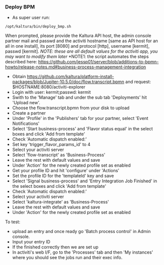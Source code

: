 ### Deploy BPM
* As super user run: 
```
/opt/kaltura/bin/deploy_bmp.sh
```
When prompted, please provide the Kaltura API host, the admin console partner mail and passwd and the activiti hostname [same as API host for an all in one install], its port [8080] and protocol [http], username [kermit], passwd [kermit].
*NOTE: these are all default values for the activiti app, you may want to modify them later*
*NOTE1: the script automates the steps described here: https://github.com/jessp01/server/blob/additions-to-bpmn-howto/release-notes.md#business-process-management-integration

* Obtain https://github.com/kaltura/platform-install-packages/blob/Jupiter-10.5.0/doc/flow.transcript.bpmn and request: $HOSTNAME:8080/activiti-explorer
* Login with user: kermit;passwd: kermit
* Swith to the 'Manage' tab and under the sub tab 'Deployments' hit 'Upload new'.
* Choose the flow.transcript.bpmn from your disk to upload
* Create a partner
* Under 'Profile' in the 'Publishers' tab for your partner, select 'Event Notifications'
* Select 'Start business-process' and 'Flavor status equal' in the select boxes and click 'Add from template'
* Check 'Automatic dispatch enabled:'
* Set key 'trigger_flavor_params_id' to 4
* Select your activiti server
* Select 'flow-transcript' as 'Business-Process'
* Leave the rest with default values and save
* Under 'Action' for the newly created profile set as enabled
* Get your profile ID and hit 'configure' under 'Actions'
* Set the profile ID for the 'templateId' key and save
* Select 'Signal business-process' and 'Entry Integration Job Finished' in the select boxes and click 'Add from template'
* Check 'Automatic dispatch enabled:'
* Select your activiti server
* Select 'kaltura-integrate' as 'Business-Process'
* Leave the rest with default values and save
* Under 'Action' for the newly created profile set as enabled

To test: 

* upload an entry and once ready go 'Batch process control' in Admin console. 
* Input your entry ID
* If the finished correctly then we are set up
* In activiti's web I/F, go to the 'Processes' tab and then 'My instances' where you should see the jobs run and their exec info.

